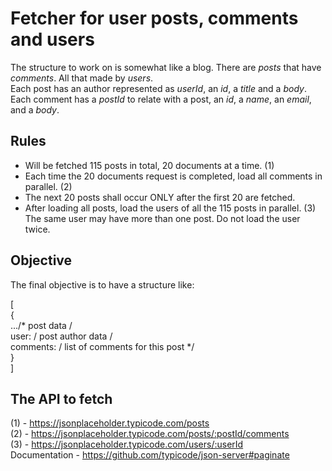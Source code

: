 # Fetcher for user posts, comments and users

The structure to work on is somewhat like a blog. There are _posts_ that have _comments_. All that made by _users_.     
Each post has an author represented as _userId_, an _id_, a _title_ and a _body_.    
Each comment has a _postId_ to relate with a post, an _id_, a _name_, an _email_, and a _body_.    

## Rules
- Will be fetched 115 posts in total, 20 documents at a time. (1)
- Each time the 20 documents request is completed, load all comments in parallel. (2)
- The next 20 posts shall occur ONLY after the first 20 are fetched.
- After loading all posts, load the users of all the 115 posts in parallel. (3)
    The same user may have more than one post. Do not load the user twice.

## Objective
The final objective is to have a structure like:    

[    
    {    
        .../* post data /    
        user: / post author data /    
        comments: / list of comments for this post */    
    }    
]   

## The API to fetch
(1) - https://jsonplaceholder.typicode.com/posts    
(2) - https://jsonplaceholder.typicode.com/posts/:postId/comments    
(3) - https://jsonplaceholder.typicode.com/users/:userId    
Documentation - https://github.com/typicode/json-server#paginate
